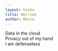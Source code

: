 ```yaml
---
layout: haiku
title: Worries
author: Marco
---
```


Data in the cloud<br>
Privacy out of my hand<br>
I am defenseless<br>
